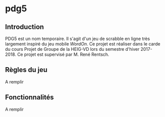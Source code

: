 # pdg5

## Introduction
PDG5 est un nom temporaire. Il s'agit d'un jeu de scrabble en ligne très largement inspiré du jeu mobile *WordOn*. Ce projet est réaliser dans le carde du cours Projet de Groupe de la HEIG-VD lors du semestre d'hiver 2017-2018. 
Ce projet est supervisé par M. René Rentsch.

## Règles du jeu
A remplir

## Fonctionnalités
A remplir
